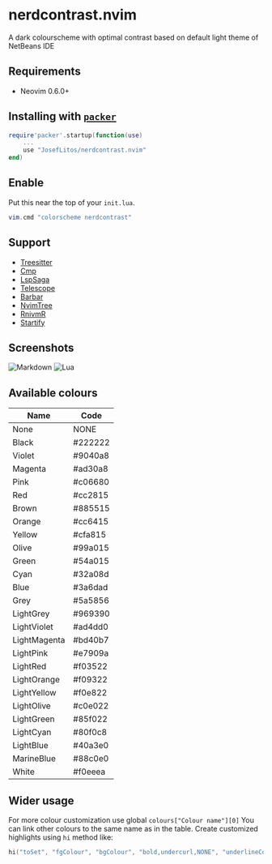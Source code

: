 # nerdcontrast.nvim

A dark colourscheme with optimal contrast based on default light theme of NetBeans IDE

## Requirements

- Neovim 0.6.0+

## Installing with [`packer`](https://github.com/wbthomason/packer.nvim)

```lua
require'packer'.startup(function(use)
	...
	use "JosefLitos/nerdcontrast.nvim"
end)
```

## Enable

Put this near the top of your `init.lua`.

```lua
vim.cmd "colorscheme nerdcontrast"
```

## Support

- [Treesitter](https://github.com/nvim-treesitter/nvim-treesitter)
- [Cmp](https://github.com/hrsh7th/nvim-cmp)
- [LspSaga](https://github.com/tami5/lspsaga.nvim)
- [Telescope](https://github.com/nvim-telescope/telescope.nvim)
- [Barbar](https://github.com/romgrk/barbar.nvim)
- [NvimTree](https://github.com/kyazdani42/nvim-tree.lua)
- [RnivmR](https://github.com/kevinhwang91/rnvimr)
- [Startify](https://github.com/mhinz/vim-startify)

## Screenshots

![Markdown](https://user-images.githubusercontent.com/54900518/150679390-89653466-d66a-4286-8288-29c58faa096a.png)
![Lua](https://user-images.githubusercontent.com/54900518/150679516-f89dbcd1-f789-457c-a290-7934af949624.png)


## Available colours

| Name         | Code    |
| ------------ | ------- |
| None         | NONE    |
| Black        | #222222 |
| Violet       | #9040a8 |
| Magenta      | #ad30a8 |
| Pink         | #c06680 |
| Red          | #cc2815 |
| Brown        | #885515 |
| Orange       | #cc6415 |
| Yellow       | #cfa815 |
| Olive        | #99a015 |
| Green        | #54a015 |
| Cyan         | #32a08d |
| Blue         | #3a6dad |
| Grey         | #5a5856 |
| LightGrey    | #969390 |
| LightViolet  | #ad4dd0 |
| LightMagenta | #bd40b7 |
| LightPink    | #e7909a |
| LightRed     | #f03522 |
| LightOrange  | #f09322 |
| LightYellow  | #f0e822 |
| LightOlive   | #c0e022 |
| LightGreen   | #85f022 |
| LightCyan    | #80f0c8 |
| LightBlue    | #40a3e0 |
| MarineBlue   | #88c0e0 |
| White        | #f0eeea |

## Wider usage

For more colour customization use global `colours["Colour name"][0]`
You can link other colours to the same name as in the table.
Create customized highlights using `hi` method like:

```lua
hi("toSet", "fgColour", "bgColour", "bold,undercurl,NONE", "underlineColour")
```
